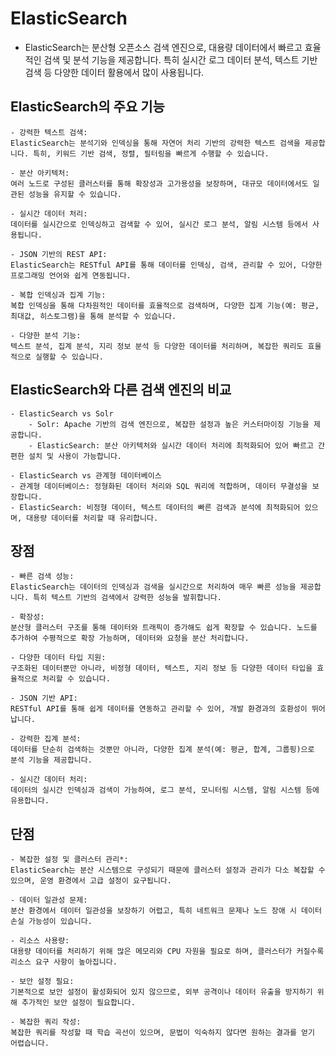 # ElasticSearch

- ElasticSearch는 분산형 오픈소스 검색 엔진으로, 대용량 데이터에서 빠르고 효율적인 검색 및 분석 기능을 제공합니다. 특히 실시간 로그 데이터 분석, 텍스트 기반 검색 등 다양한 데이터 활용에서 많이 사용됩니다.

## ElasticSearch의 주요 기능
    
    - 강력한 텍스트 검색: 
    ElasticSearch는 분석기와 인덱싱을 통해 자연어 처리 기반의 강력한 텍스트 검색을 제공합니다. 특히, 키워드 기반 검색, 정렬, 필터링을 빠르게 수행할 수 있습니다.

    - 분산 아키텍처: 
    여러 노드로 구성된 클러스터를 통해 확장성과 고가용성을 보장하며, 대규모 데이터에서도 일관된 성능을 유지할 수 있습니다.

    - 실시간 데이터 처리: 
    데이터를 실시간으로 인덱싱하고 검색할 수 있어, 실시간 로그 분석, 알림 시스템 등에서 사용됩니다.

    - JSON 기반의 REST API: 
    ElasticSearch는 RESTful API를 통해 데이터를 인덱싱, 검색, 관리할 수 있어, 다양한 프로그래밍 언어와 쉽게 연동됩니다.

    - 복합 인덱싱과 집계 기능: 
    복합 인덱싱을 통해 다차원적인 데이터를 효율적으로 검색하며, 다양한 집계 기능(예: 평균, 최대값, 히스토그램)을 통해 분석할 수 있습니다.

    - 다양한 분석 기능: 
    텍스트 분석, 집계 분석, 지리 정보 분석 등 다양한 데이터를 처리하며, 복잡한 쿼리도 효율적으로 실행할 수 있습니다.

## ElasticSearch와 다른 검색 엔진의 비교

    - ElasticSearch vs Solr
        - Solr: Apache 기반의 검색 엔진으로, 복잡한 설정과 높은 커스터마이징 기능을 제공합니다.
        - ElasticSearch: 분산 아키텍처와 실시간 데이터 처리에 최적화되어 있어 빠르고 간편한 설치 및 사용이 가능합니다.

    - ElasticSearch vs 관계형 데이터베이스
    - 관계형 데이터베이스: 정형화된 데이터 처리와 SQL 쿼리에 적합하며, 데이터 무결성을 보장합니다.
    - ElasticSearch: 비정형 데이터, 텍스트 데이터의 빠른 검색과 분석에 최적화되어 있으며, 대용량 데이터를 처리할 때 유리합니다.

## 장점

    - 빠른 검색 성능:
    ElasticSearch는 데이터의 인덱싱과 검색을 실시간으로 처리하여 매우 빠른 성능을 제공합니다. 특히 텍스트 기반의 검색에서 강력한 성능을 발휘합니다.

    - 확장성:
    분산형 클러스터 구조를 통해 데이터와 트래픽이 증가해도 쉽게 확장할 수 있습니다. 노드를 추가하여 수평적으로 확장 가능하며, 데이터와 요청을 분산 처리합니다.

    - 다양한 데이터 타입 지원:
    구조화된 데이터뿐만 아니라, 비정형 데이터, 텍스트, 지리 정보 등 다양한 데이터 타입을 효율적으로 처리할 수 있습니다.

    - JSON 기반 API:
    RESTful API를 통해 쉽게 데이터를 연동하고 관리할 수 있어, 개발 환경과의 호환성이 뛰어납니다.

    - 강력한 집계 분석:
    데이터를 단순히 검색하는 것뿐만 아니라, 다양한 집계 분석(예: 평균, 합계, 그룹핑)으로 분석 기능을 제공합니다.

    - 실시간 데이터 처리:
    데이터의 실시간 인덱싱과 검색이 가능하여, 로그 분석, 모니터링 시스템, 알림 시스템 등에 유용합니다.

## 단점
    - 복잡한 설정 및 클러스터 관리*:
    ElasticSearch는 분산 시스템으로 구성되기 때문에 클러스터 설정과 관리가 다소 복잡할 수 있으며, 운영 환경에서 고급 설정이 요구됩니다.

    - 데이터 일관성 문제:
    분산 환경에서 데이터 일관성을 보장하기 어렵고, 특히 네트워크 문제나 노드 장애 시 데이터 손실 가능성이 있습니다.

    - 리소스 사용량:
    대용량 데이터를 처리하기 위해 많은 메모리와 CPU 자원을 필요로 하며, 클러스터가 커질수록 리소스 요구 사항이 높아집니다.

    - 보안 설정 필요:
    기본적으로 보안 설정이 활성화되어 있지 않으므로, 외부 공격이나 데이터 유출을 방지하기 위해 추가적인 보안 설정이 필요합니다.

    - 복잡한 쿼리 작성:
    복잡한 쿼리를 작성할 때 학습 곡선이 있으며, 문법이 익숙하지 않다면 원하는 결과를 얻기 어렵습니다.
